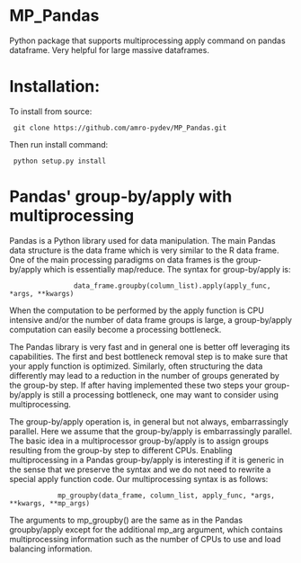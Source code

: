 MP_Pandas
=========

Python package that supports multiprocessing apply command on pandas dataframe. Very helpful for large massive dataframes.

Installation:
=============
To install from source:

     git clone https://github.com/amro-pydev/MP_Pandas.git

Then run install command:

     python setup.py install


Pandas' group-by/apply with multiprocessing
===========================================

Pandas is a Python library used for data manipulation.  The main Pandas data structure is the data frame which is very similar to the R data frame. One of the main processing paradigms on data frames is the group-by/apply which is essentially map/reduce. The syntax for group-by/apply is:

                    data_frame.groupby(column_list).apply(apply_func, *args, **kwargs)

When the computation to be performed by the apply function is CPU intensive and/or the number of data frame groups is large, a group-by/apply computation can easily become a processing bottleneck. 

The Pandas library is very fast and in general one is better off leveraging its capabilities. The first and best bottleneck removal step is to make sure that your apply function is optimized. Similarly, often structuring the data differently may lead to a reduction in the number of groups generated by the group-by step. If after having implemented these two steps your group-by/apply is still a processing bottleneck, one may want to consider using multiprocessing.

The group-by/apply operation is, in general but not always, embarrassingly parallel. Here we assume that the group-by/apply is embarrassingly parallel.
The basic idea in a multiprocessor group-by/apply is to assign groups resulting from the group-by step to different CPUs. Enabling multiprocessing in a Pandas group-by/apply is interesting if it is generic in the sense that we preserve the syntax and we do not need to rewrite a special apply function code. Our multiprocessing syntax is as follows:

                mp_groupby(data_frame, column_list, apply_func, *args, **kwargs, **mp_args)

The arguments to mp_groupby() are the same as in the Pandas groupby/apply except for the additional mp_arg argument, which contains multiprocessing information such as the number of CPUs to use and load balancing information.
